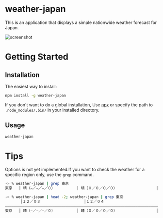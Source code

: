 # weather-japan
This is an application that displays a simple nationwide weather forecast for Japan.

![screenshot](https://user-images.githubusercontent.com/6190966/144602806-2df317d9-0e51-49db-a196-1f7efda33a5b.png)

# Getting Started

## Installation

The easiest way to install:

```bash
npm install -g weather-japan
```
If you don't want to do a global installation, Use [npx](https://www.npmjs.com/package/npx) or specify the path to `.node_modules/.bin/` in your installed directory.

## Usage

```bash
weather-japan
```

# Tips
Options is not yet implemented.If you want to check the weather for a specific region only, use the `grep` command.

```bash
-> % weather-japan | grep 東京
東京   │ 晴（−／−／−／０）          │ 晴（０／０／０／０）                  │ 晴時々曇（１０）
```

```bash
-> % weather-japan | head -2; weather-japan | grep 東京
       │１２／０３                    │１２／０４                            │１２／０５
━━━━━━━━━━━━━━━━━━━━━━━━━━━━━━━━━━━━━━━━━━━━━━━━━━━━━━━━━━━━━━━━━━━━━━━━━━━━━━━━━━━━━━━━━━━━━━
東京   │ 晴（−／−／−／０）          │ 晴（０／０／０／０）                  │ 晴時々曇（１０）
```
